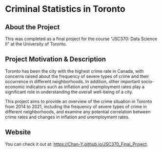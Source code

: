 
# Criminal Statistics in Toronto

## About the Project

This was completed as a final project for the course "JSC370: Data Science II" at the University of Toronto. 

## Project Motivation & Description 

Toronto has been the city with the highest crime rate in Canada, with concerns raised about the frequency of severe types of crime and their occurrence in different neighborhoods. In addition, other important socio-economic indicators such as inflation and unemployment rates play a significant role in understanding the overall well-being of a city. 


This project aims to provide an overview of the crime situation in Toronto from 2014 to 2021, including the frequency of severe types of crime in different neighborhoods, and examine any potential correlation between crime rates and changes in inflation and unemployment rates.

## Website

You can check it out at: https://Chan-Y.github.io/JSC370_Final_Project.


